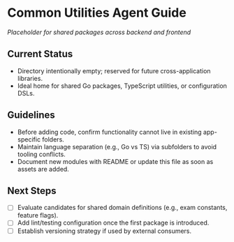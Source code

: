 # Common Utilities Agent Guide
*Placeholder for shared packages across backend and frontend*

## Current Status
- Directory intentionally empty; reserved for future cross-application libraries.
- Ideal home for shared Go packages, TypeScript utilities, or configuration DSLs.

## Guidelines
- Before adding code, confirm functionality cannot live in existing app-specific folders.
- Maintain language separation (e.g., Go vs TS) via subfolders to avoid tooling conflicts.
- Document new modules with README or update this file as soon as assets are added.

## Next Steps
- [ ] Evaluate candidates for shared domain definitions (e.g., exam constants, feature flags).
- [ ] Add lint/testing configuration once the first package is introduced.
- [ ] Establish versioning strategy if used by external consumers.
